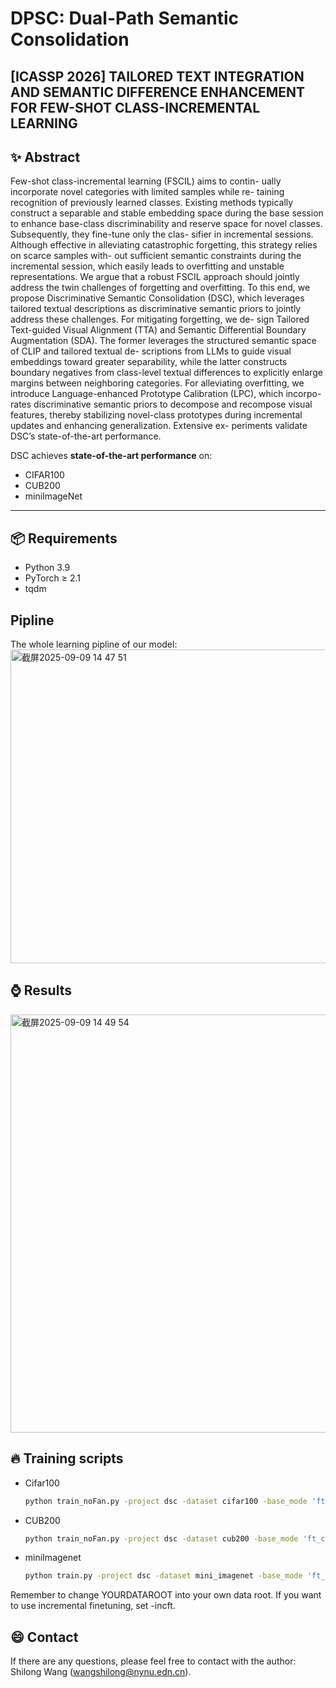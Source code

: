 # DPSC: Dual-Path Semantic Consolidation

[ICASSP 2026] **TAILORED TEXT INTEGRATION AND SEMANTIC DIFFERENCE ENHANCEMENT
FOR FEW-SHOT CLASS-INCREMENTAL LEARNING**
---

## ✨ Abstract

Few-shot class-incremental learning (FSCIL) aims to contin-
ually incorporate novel categories with limited samples while re-
taining recognition of previously learned classes. Existing methods
typically construct a separable and stable embedding space during
the base session to enhance base-class discriminability and reserve
space for novel classes. Subsequently, they fine-tune only the clas-
sifier in incremental sessions. Although effective in alleviating
catastrophic forgetting, this strategy relies on scarce samples with-
out sufficient semantic constraints during the incremental session,
which easily leads to overfitting and unstable representations. We
argue that a robust FSCIL approach should jointly address the twin
challenges of forgetting and overfitting. To this end, we propose
Discriminative Semantic Consolidation (DSC), which leverages
tailored textual descriptions as discriminative semantic priors to
jointly address these challenges. For mitigating forgetting, we de-
sign Tailored Text-guided Visual Alignment (TTA) and Semantic
Differential Boundary Augmentation (SDA). The former leverages
the structured semantic space of CLIP and tailored textual de-
scriptions from LLMs to guide visual embeddings toward greater
separability, while the latter constructs boundary negatives from
class-level textual differences to explicitly enlarge margins between
neighboring categories. For alleviating overfitting, we introduce
Language-enhanced Prototype Calibration (LPC), which incorpo-
rates discriminative semantic priors to decompose and recompose
visual features, thereby stabilizing novel-class prototypes during
incremental updates and enhancing generalization. Extensive ex-
periments validate DSC’s state-of-the-art performance. 

DSC achieves **state-of-the-art performance** on:
- CIFAR100
- CUB200
- miniImageNet

---

## 📦 Requirements

- Python 3.9
- PyTorch ≥ 2.1
- tqdm

## Pipline
The whole learning pipline of our model:
<img width="1050" height="502" alt="截屏2025-09-09 14 47 51" src="https://github.com/user-attachments/assets/85f414b0-f42c-4303-935f-9c4b1ed01943" />

## ⌚️ Results

<img width="1103" height="669" alt="截屏2025-09-09 14 49 54" src="https://github.com/user-attachments/assets/5b7efe83-7b61-469a-bea9-e06eb3341f5f" />

## 🔥 Training scripts
  - Cifar100
    ```bash
    python train_noFan.py -project dsc -dataset cifar100 -base_mode 'ft_cos' -new_mode 'avg_cos' -lr_base 0.1 -lr_new 0.001 -decay 0.0005 -epochs_base 600 -schedule Cosine -gpu 0 -temperature 16 -moco_dim 32 -moco_k 8192 -moco_t 0.07 -moco_m 0.995 -size_crops 32 18 -min_scale_crops 0.9 0.2 -max_scale_crops 1.0 0.7 -num_crops 2 4 -alpha 0.2 -beta 0.8 -constrained_cropping -use_text
  - CUB200
    ```bash
    python train_noFan.py -project dsc -dataset cub200 -base_mode 'ft_cos' -new_mode 'avg_cos' -gamma 0.1 -lr_base 0.002 -lr_new 0.000005 -decay 0.0005 -epochs_base 120 -schedule Milestone -milestones 60 80 100  -gpu '0' -temperature 16 -moco_dim 128 -moco_k 8192  -moco_t 0.07 -moco_m 0.999 -size_crops 224 96 -min_scale_crops 0.2 0.05 -max_scale_crops 1.0 0.14 -num_crops 2 4 -constrained_cropping -alpha 0.2 -beta 0.8 -use_text
  - miniImagenet
     ```bash
    python train.py -project dsc -dataset mini_imagenet -base_mode 'ft_cos' -new_mode 'avg_cos' -gamma 0.1 -lr_base 0.1 -lr_new 0.1 -decay 0.0005 -epochs_base 120 -schedule Milestone -milestones 40 70 100  -gpu '0' -temperature 16 -moco_dim 128 -moco_k 8192 -moco_t 0.07 -moco_m 0.999 -size_crops 84 50 -min_scale_crops 0.2 0.05 -max_scale_crops 1.0 0.14 -num_crops 2 4 -constrained_cropping -alpha 0.2 -beta 0.8 -use_text
     
Remember to change YOURDATAROOT into your own data root. If you want to use incremental finetuning, set -incft.

## 😄 Contact
If there are any questions, please feel free to contact with the author: Shilong Wang (wangshilong@nynu.edn.cn).
